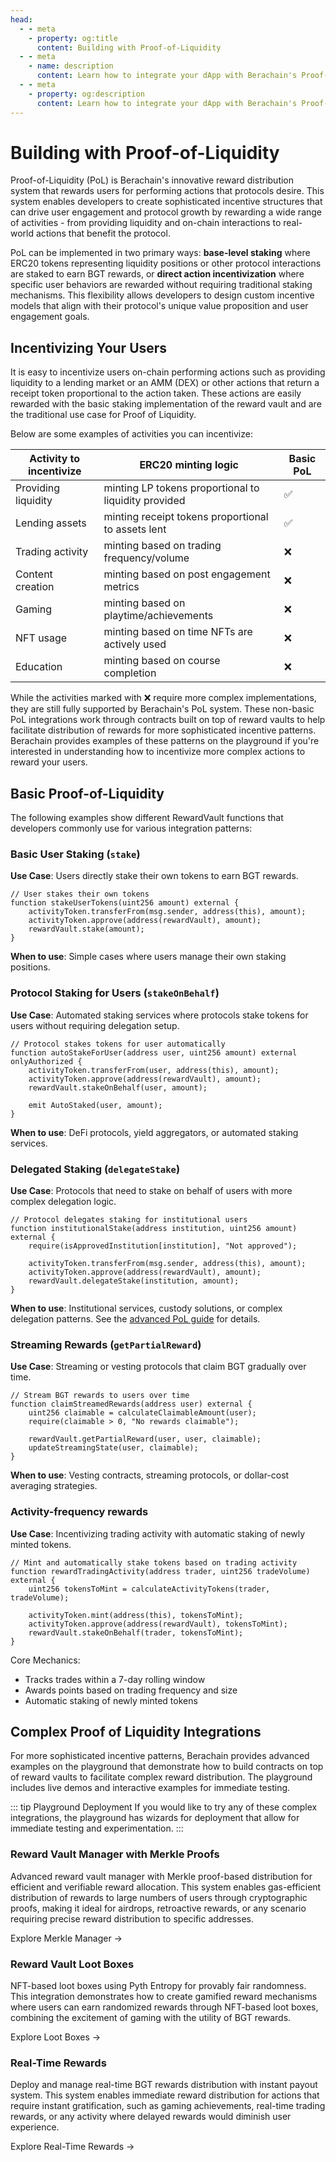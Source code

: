 ```yaml
---
head:
  - - meta
    - property: og:title
      content: Building with Proof-of-Liquidity
  - - meta
    - name: description
      content: Learn how to integrate your dApp with Berachain's Proof-of-Liquidity system for incentivizing user activity
  - - meta
    - property: og:description
      content: Learn how to integrate your dApp with Berachain's Proof-of-Liquidity system for incentivizing user activity
---
```


<script setup>
  import config from '@berachain/config/constants.json';
</script>

# Building with Proof-of-Liquidity

Proof-of-Liquidity (PoL) is Berachain's innovative reward distribution system that rewards users for performing actions that protocols desire. This system enables developers to create sophisticated incentive structures that can drive user engagement and protocol growth by rewarding a wide range of activities - from providing liquidity and on-chain interactions to real-world actions that benefit the protocol.

PoL can be implemented in two primary ways: **base-level staking** where ERC20 tokens representing liquidity positions or other protocol interactions are staked to earn BGT rewards, or **direct action incentivization** where specific user behaviors are rewarded without requiring traditional staking mechanisms. This flexibility allows developers to design custom incentive models that align with their protocol's unique value proposition and user engagement goals.

## Incentivizing Your Users

It is easy to incentivize users on-chain performing actions such as providing liquidity to a lending market or an AMM (DEX) or other actions that return a receipt token proportional to the action taken. These actions are easily rewarded with the basic staking implementation of the reward vault and are the traditional use case for Proof of Liquidity.

Below are some examples of activities you can incentivize:

| Activity to incentivize | ERC20 minting logic                                  | Basic PoL |
| ----------------------- | ---------------------------------------------------- | --------- |
| Providing liquidity     | minting LP tokens proportional to liquidity provided | ✅        |
| Lending assets          | minting receipt tokens proportional to assets lent   | ✅        |
| Trading activity        | minting based on trading frequency/volume            | ❌        |
| Content creation        | minting based on post engagement metrics             | ❌        |
| Gaming                  | minting based on playtime/achievements               | ❌        |
| NFT usage               | minting based on time NFTs are actively used         | ❌        |
| Education               | minting based on course completion                   | ❌        |

While the activities marked with ❌ require more complex implementations, they are still fully supported by Berachain's PoL system. These non-basic PoL integrations work through contracts built on top of reward vaults to help facilitate distribution of rewards for more sophisticated incentive patterns. Berachain provides examples of these patterns on the <a target="_blank" :href="config.mainnet.dapps.playground.url">playground</a> if you're interested in understanding how to incentivize more complex actions to reward your users.

## Basic Proof-of-Liquidity

The following examples show different RewardVault functions that developers commonly use for various integration patterns:

### Basic User Staking (`stake`)

**Use Case**: Users directly stake their own tokens to earn BGT rewards.

```solidity
// User stakes their own tokens
function stakeUserTokens(uint256 amount) external {
    activityToken.transferFrom(msg.sender, address(this), amount);
    activityToken.approve(address(rewardVault), amount);
    rewardVault.stake(amount);
}
```

**When to use**: Simple cases where users manage their own staking positions.

### Protocol Staking for Users (`stakeOnBehalf`)

**Use Case**: Automated staking services where protocols stake tokens for users without requiring delegation setup.

```solidity
// Protocol stakes tokens for user automatically
function autoStakeForUser(address user, uint256 amount) external onlyAuthorized {
    activityToken.transferFrom(user, address(this), amount);
    activityToken.approve(address(rewardVault), amount);
    rewardVault.stakeOnBehalf(user, amount);

    emit AutoStaked(user, amount);
}
```

**When to use**: DeFi protocols, yield aggregators, or automated staking services.

### Delegated Staking (`delegateStake`)

**Use Case**: Protocols that need to stake on behalf of users with more complex delegation logic.

```solidity
// Protocol delegates staking for institutional users
function institutionalStake(address institution, uint256 amount) external {
    require(isApprovedInstitution[institution], "Not approved");

    activityToken.transferFrom(msg.sender, address(this), amount);
    activityToken.approve(address(rewardVault), amount);
    rewardVault.delegateStake(institution, amount);
}
```

**When to use**: Institutional services, custody solutions, or complex delegation patterns. See the [advanced PoL guide](/developers/guides/advanced-pol) for details.

### Streaming Rewards (`getPartialReward`)

**Use Case**: Streaming or vesting protocols that claim BGT gradually over time.

```solidity
// Stream BGT rewards to users over time
function claimStreamedRewards(address user) external {
    uint256 claimable = calculateClaimableAmount(user);
    require(claimable > 0, "No rewards claimable");

    rewardVault.getPartialReward(user, user, claimable);
    updateStreamingState(user, claimable);
}
```

**When to use**: Vesting contracts, streaming protocols, or dollar-cost averaging strategies.

### Activity-frequency rewards

**Use Case**: Incentivizing trading activity with automatic staking of newly minted tokens.

```solidity
// Mint and automatically stake tokens based on trading activity
function rewardTradingActivity(address trader, uint256 tradeVolume) external {
    uint256 tokensToMint = calculateActivityTokens(trader, tradeVolume);

    activityToken.mint(address(this), tokensToMint);
    activityToken.approve(address(rewardVault), tokensToMint);
    rewardVault.stakeOnBehalf(trader, tokensToMint);
}
```

Core Mechanics:

- Tracks trades within a 7-day rolling window
- Awards points based on trading frequency and size
- Automatic staking of newly minted tokens

## Complex Proof of Liquidity Integrations

For more sophisticated incentive patterns, Berachain provides advanced examples on the playground that demonstrate how to build contracts on top of reward vaults to facilitate complex reward distribution. The playground includes live demos and interactive examples for immediate testing.

::: tip Playground Deployment
If you would like to try any of these complex integrations, the playground has wizards for deployment that allow for immediate testing and experimentation.
:::

### Reward Vault Manager with Merkle Proofs

Advanced reward vault manager with Merkle proof-based distribution for efficient and verifiable reward allocation. This system enables gas-efficient distribution of rewards to large numbers of users through cryptographic proofs, making it ideal for airdrops, retroactive rewards, or any scenario requiring precise reward distribution to specific addresses.

<a target="_blank" :href="config.mainnet.dapps.playground.url + 'reward-vault-manager-merkle'">Explore Merkle Manager →</a>

### Reward Vault Loot Boxes

NFT-based loot boxes using Pyth Entropy for provably fair randomness. This integration demonstrates how to create gamified reward mechanisms where users can earn randomized rewards through NFT-based loot boxes, combining the excitement of gaming with the utility of BGT rewards.

<a target="_blank" :href="config.mainnet.dapps.playground.url + 'reward-vault-loot-boxes'">Explore Loot Boxes →</a>

### Real-Time Rewards

Deploy and manage real-time BGT rewards distribution with instant payout system. This system enables immediate reward distribution for actions that require instant gratification, such as gaming achievements, real-time trading rewards, or any activity where delayed rewards would diminish user experience.

<a target="_blank" :href="config.mainnet.dapps.playground.url + 'real-time-rewards'">Explore Real-Time Rewards →</a>
